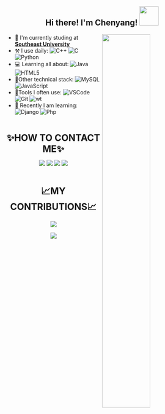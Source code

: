<h2 align="center"> Hi there! I'm Chenyang! <img src="https://media.giphy.com/media/mGcNjsfWAjY5AEZNw6/giphy.gif" width="50"> </h2>

<img align="right" width="50%" src="https://github-readme-stats.vercel.app/api?username=wcy-dt&show_icons=true&hide_border=true" />

- 🏢 I'm currently studing at [**Southeast University**](https://www.seu.edu.cn/)
- :hammer_and_pick: I use daily: ![C++](https://img.shields.io/badge/-C++-00599C?style=flat&logo=Cplusplus&logoColor=ffffff) ![C](https://img.shields.io/badge/-C-A8B9CC?style=flat&logo=C&logoColor=ffffff) ![Python](https://img.shields.io/badge/-Python-3776AB?style=flat&logo=Python&logoColor=ffffff)
- 💻 Learning all about: ![Java](https://img.shields.io/badge/-java-007396?style=flat&logo=java&logoColor=ffffff) ![HTML5](https://img.shields.io/badge/-HTML5-E34F26?style=flat&logo=html5&logoColor=ffffff)
- 🌝Other technical stack: ![MySQL](https://img.shields.io/badge/-MySQL-4479A1?style=flat&logo=mysql&logoColor=ffffff) ![JavaScript](https://img.shields.io/badge/-JavaScript-F7DF1E?style=flat&logo=javascript&logoColor=ffffff) 
- 🔧Tools I often use: ![VSCode](https://img.shields.io/badge/-VSCode-007ACC?style=flat&logo=visual%20studio%20code&logoColor=ffffff) ![Git](https://img.shields.io/badge/-Git-F05032?style=flat&logo=git&logoColor=ffffff) ![wt](https://img.shields.io/badge/-WT-4D4D4D?style=flat&logo=windows%20terminal&logoColor=ffffff) 
- 🌱 Recently I am learning: ![Django](https://img.shields.io/badge/-Django-092E20?style=flat&logo=Django&logoColor=ffffff) ![Php](https://img.shields.io/badge/-php-777BB4?style=flat&logo=php&logoColor=ffffff) 

<br/>

<p align="center"><b><font size="5">✨HOW TO CONTACT ME✨</font></b></p>

<p align="center"><a href="mailto:dt_chenyang@163.com"><img src="https://img.shields.io/badge/-dt_chenyang@163-EA4335?style=flat-square&logo=gmail&logoColor=white" /></a> <a href="https://twitter.com/Chenyan32433045/"><img src="https://img.shields.io/badge/-chenyang-1DA1F2?style=flat-square&logo=Twitter&logoColor=white&link=https://twitter.com/moshfiqrony/"/></a> <a href="https://www.zhihu.com/people/wu-chang-yu-99-22"><img src="https://img.shields.io/badge/-嘤嘤怪-0084FF?style=flat-square&logo=zhihu&logoColor=white"/></a> <a href="https://github.com/WCY-dt"/><img src="https://img.shields.io/badge/-WCYdt-181717?style=flat-square&logo=github"/></a></p>

<br/>

<p align="center"><b><font size="5">📈MY CONTRIBUTIONS📈</font></b></p>

<p align="center"><img src="http://github-readme-streak-stats.herokuapp.com?user=wcy-dt&dates=00000072&border=00000000&stroke=0000000F"/></center>
<center><img src="https://activity-graph.herokuapp.com/graph?username=wcy-dt&hide_border=true&bg_color=white&hide_title=true&line=007ACC&point=181717&color=181717"></p>

